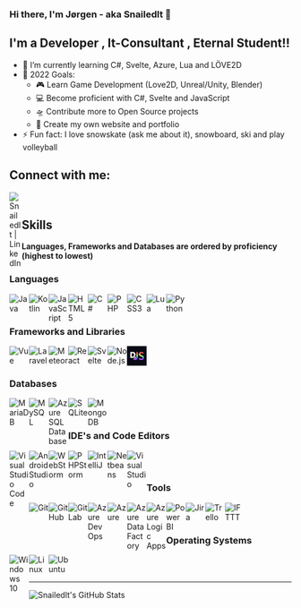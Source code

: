 ### Hi there, I'm Jørgen - aka Snailedlt 👋 

## I'm a Developer , It-Consultant , Eternal Student!!

- 🌱 I’m currently learning C#, Svelte, Azure, Lua and LÖVE2D
- 🥅 2022 Goals: 
  - 🎮 Learn Game Development (Love2D, Unreal/Unity, Blender)
  - 💻 Become proficient with C#, Svelte and JavaScript
  - 🛸 Contribute more to Open Source projects
  - 📄 Create my own website and portfolio
- ⚡ Fun fact: I love snowskate (ask me about it), snowboard, ski and play volleyball

## Connect with me:

[<img align="left" alt="Snailedlt | LinkedIn" width="22px" src="https://cdn.jsdelivr.net/gh/devicons/devicon/icons/linkedin/linkedin-original.svg" />][linkedin]

<br />

## Skills
**Languages, Frameworks and Databases are ordered by proficiency (highest to lowest)**

### Languages
  [<img align="left" alt="Java" title="Java" width="35px" src="https://cdn.jsdelivr.net/gh/devicons/devicon/icons/java/java-original.svg" /> ][Java meme]
  [<img align="left" alt="Kotlin" title="Kotlin" width="35px" src="https://cdn.jsdelivr.net/gh/devicons/devicon/icons/kotlin/kotlin-original.svg" />][Kotlin meme]
  [<img align="left" alt="JavaScript" title="JavaScript" width="35px" src="https://cdn.jsdelivr.net/gh/devicons/devicon/icons/javascript/javascript-original.svg" />][JavaScript meme]
  [<img align="left" alt="HTML5" title="HTML5" width="35px" src="https://cdn.jsdelivr.net/gh/devicons/devicon/icons/html5/html5-original.svg" /> ][HTML5 meme]
  [<img align="left" alt="C#" title="C#" width="35px" src="https://cdn.jsdelivr.net/gh/devicons/devicon/icons/csharp/csharp-original.svg" /> ][C# meme]
  [<img align="left" alt="PHP" title="PHP" width="35px" src="https://cdn.jsdelivr.net/gh/devicons/devicon/icons/php/php-original.svg" /> ][PHP meme]
  [<img align="left" alt="CSS3" title="CSS3" width="35px" src="https://cdn.jsdelivr.net/gh/devicons/devicon/icons/css3/css3-original.svg" /> ][CSS3 meme]
  [<img align="left" alt="Lua" title="Lua" width="35px" src="https://cdn.jsdelivr.net/gh/devicons/devicon/icons/lua/lua-original.svg" /> ][Lua meme]
  [<img align="left" alt="Python" title="Python" width="35px" src="https://cdn.jsdelivr.net/gh/devicons/devicon/icons/python/python-original.svg" /> ][Python meme]

<br />
<br />

### Frameworks and Libraries

<img align="left" alt="Vue" title="Vue" width="35px" src="https://cdn.jsdelivr.net/gh/devicons/devicon/icons/vuejs/vuejs-original.svg" />
<img align="left" alt="Laravel" title="Laravel" width="35px" src="https://cdn.jsdelivr.net/gh/devicons/devicon/icons/laravel/laravel-plain.svg" />
<img align="left" alt="Meteor" title="Meteor" width="35px" src="https://cdn.jsdelivr.net/gh/devicons/devicon/icons/meteor/meteor-original.svg" />
<img align="left" alt="React" title="React" width="35px" src="https://cdn.jsdelivr.net/gh/devicons/devicon/icons/react/react-original.svg" />
<img align="left" alt="Svelte" title="Svelte" width="35px" src="https://cdn.jsdelivr.net/gh/devicons/devicon/icons/svelte/svelte-original.svg" />
<img align="left" alt="Node.js" title="Node.js" width="35px" src="https://cdn.jsdelivr.net/gh/devicons/devicon/icons/nodejs/nodejs-original.svg" />
<img align="left" alt="Discord.js" title="Discord.js" width="35px" src="./img/discord.js.png" />


<br />
<br />

### Databases

<img align="left" alt="MariaDB" title="MariaDB" width="35px" src="https://mariadb.com/wp-content/uploads/2019/11/mariadb-logo-vertical_blue.svg" />
<img align="left" alt="MySQL" title="MySQL" width="35px" src="https://cdn.jsdelivr.net/gh/devicons/devicon/icons/mysql/mysql-original.svg" />
<img align="left" alt="Azure SQL Database" title="Azure SQL Database" width="35px" src="https://code.benco.io/icon-collection/azure-docs/sql-database.svg" />
<img align="left" alt="SQLite" title="SQLite" width="35px" src="https://upload.wikimedia.org/wikipedia/commons/9/97/Sqlite-square-icon.svg" />
<img align="left" alt="MongoDB" title="MongoDB" width="35px" src="https://cdn.jsdelivr.net/gh/devicons/devicon/icons/mongodb/mongodb-original.svg" />

<br />
<br />

### IDE's and Code Editors

<img align="left" alt="Visual Studio Code" title="Visual Studio Code" width="35px" src="https://cdn.jsdelivr.net/gh/devicons/devicon/icons/vscode/vscode-original.svg" />
<img align="left" alt="Android Studio" title="Android Studio" width="35px" src="https://upload.wikimedia.org/wikipedia/commons/e/e3/Android_Studio_Icon_%282014-2019%29.svg" />
<img align="left" alt="WebStorm" title="WebStorm" width="35px" src="https://cdn.freebiesupply.com/logos/large/2x/webstorm-icon-logo-svg-vector.svg" />
<img align="left" alt="PHPStorm" title="PHPStorm" width="35px" src="https://cdn.freebiesupply.com/logos/large/2x/phpstorm-1-logo-svg-vector.svg" />
<img align="left" alt="IntelliJ" title="IntelliJ" width="35px" src="https://cdn.freebiesupply.com/logos/large/2x/intellij-idea-1-logo-svg-vector.svg" />
<img align="left" alt="Netbeans" title="Netbeans" width="35px" src="https://upload.wikimedia.org/wikipedia/commons/9/98/Apache_NetBeans_Logo.svg" />
<img align="left" alt="Visual Studio" title="Visual Studio" width="35px" src="https://cdn.jsdelivr.net/gh/devicons/devicon/icons/visualstudio/visualstudio-plain.svg" />

<br />
<br />

### Tools

<img align="left" alt="Git" title="Git" width="35px" src="https://cdn.jsdelivr.net/gh/devicons/devicon/icons/git/git-original.svg" />
<img align="left" alt="GitHub" title="GitHub" width="35px" src="https://cdn.jsdelivr.net/gh/devicons/devicon/icons/github/github-original.svg" />
<img align="left" alt="GitLab" title="GitLab" width="35px" src="https://cdn.jsdelivr.net/gh/devicons/devicon/icons/gitlab/gitlab-original.svg" />
<img align="left" alt="Azure DevOps" title="Azure DevOps" width="35px" src="https://cdn.jsdelivr.net/npm/simple-icons@3.13.0/icons/azuredevops.svg" />
<img align="left" alt="Azure" title="Azure" width="35px" src="https://cdn.jsdelivr.net/gh/devicons/devicon/icons/azure/azure-original.svg" />
<img align="left" alt="Azure Data Factory" title="Azure Data Factory" width="35px" src="https://code.benco.io/icon-collection/azure-docs/data-factory.svg" />
<img align="left" alt="Azure Logic Apps" title="Azure Logic Apps" width="35px" src="https://code.benco.io/icon-collection/azure-docs/logic-apps.svg" />
<img align="left" alt="Power BI" title="Power BI" width="35px" src="https://powerbi.microsoft.com/pictures/application-logos/svg/powerbi.svg" />
<img align="left" alt="Jira" title="Jira" width="35px" src="https://cdn.jsdelivr.net/gh/devicons/devicon/icons/jira/jira-original.svg" />
<img align="left" alt="Trello" title="Trello" width="35px" src="https://cdn.jsdelivr.net/gh/devicons/devicon/icons/trello/trello-plain.svg" />
<img align="left" alt="IFTTT" title="IFTTT" width="35px" src="https://iconape.com/wp-content/files/xj/69963/svg/ifttt-1.svg" />

<br />
<br />

### Operating Systems

<img align="left" alt="Windows 10" title="Windows 10" width="35px" src="https://upload.wikimedia.org/wikipedia/commons/4/48/Windows_logo_-_2012_%28dark_blue%29.svg" />
<img align="left" alt="Linux" title="Linux" width="35px" src="https://cdn.jsdelivr.net/gh/devicons/devicon/icons/linux/linux-original.svg" />
<img align="left" alt="Ubuntu" title="Ubuntu" width="35px" src="https://cdn.jsdelivr.net/gh/devicons/devicon/icons/ubuntu/ubuntu-plain.svg" />

<br />
<br />


---

<img align="left" alt="Snailedlt's GitHub Stats" src="https://github-readme-stats.vercel.app/api?username=Snailedlt&show_icons=true&hide_border=true&theme=dark" />

[linkedin]: https://www.linkedin.com/in/j%C3%B8rgen-kalsnes-hagen/

<!-- MEMES -->
[Java meme]: https://programmerhumor.io/wp-content/webp-express/webp-images/doc-root/wp-content/uploads/2021/11/programmerhumor-io-java-memes-backend-memes-98d607643ca200e-608x703.jpg.webp
[Kotlin meme]: https://pbs.twimg.com/media/EQf-wm_XUAEcbBq.jpg
[JavaScript meme]: https://programmerhumor.io/wp-content/webp-express/webp-images/doc-root/wp-content/uploads/2021/09/programmerhumor-io-java-memes-javascript-memes-0fd04525696ec49-608x925.png.webp
[HTML5 meme]: https://programmerhumor.io/wp-content/webp-express/webp-images/doc-root/wp-content/uploads/2021/10/programmerhumor-io-programming-memes-frontend-memes-c590882db3f917d-608x728.jpg.webp
[C# meme]: https://programmerhumor.io/programming-memes/java-bros-3/
[PHP meme]: https://programmerhumor.io/wp-content/webp-express/webp-images/doc-root/wp-content/uploads/2021/05/programmerhumor-io-614c5b412d-608x949.jpg.webp
[CSS3 meme]: https://miro.medium.com/max/1000/1*xi7ddfL9LpTH-pdY20Y_Cw.gif
[Lua meme]: https://i.redd.it/t7mtabt8d5nz.jpg
[Python meme]: https://i.redd.it/i0imk0ay05k21.jpg
